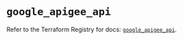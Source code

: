 # `google_apigee_api`

Refer to the Terraform Registry for docs: [`google_apigee_api`](https://registry.terraform.io/providers/hashicorp/google/6.34.1/docs/resources/apigee_api).
